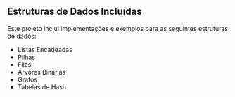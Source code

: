 ## Estruturas de Dados Incluídas

Este projeto inclui implementações e exemplos para as seguintes estruturas de dados:

- Listas Encadeadas
- Pilhas
- Filas
- Árvores Binárias
- Grafos
- Tabelas de Hash

